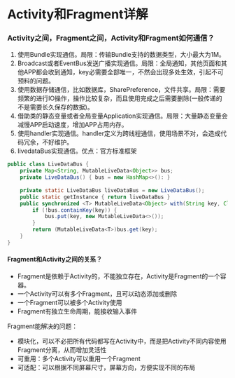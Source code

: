 

# Activity和Fragment详解



### Activity之间，Fragment之间，Activity和Fragment如何通信？

1. 使用Bundle实现通信。局限：传输Bundle支持的数据类型，大小最大为1M。
2. Broadcast或者EventBus发送广播实现通信。局限：全局通知，其他页面和其他APP都会收到通知，key必需要全部唯一，不然会出现多处生效，引起不可预料的问题。
3. 使用数据存储通信，比如数据库，SharePreference，文件共享。局限：需要频繁的进行IO操作，操作比较复杂，而且使用完成之后需要删除(一般传递的不是需要长久保存的数据)。
4. 借助类的静态变量或者全局变量Application实现通信。局限：大量静态变量会减慢APP启动速度，增加APP占用内存。
5. 使用handler实现通信。handler定义为跨线程通信，使用场景不对，会造成代码冗余，不好维护。
6. livedataBus实现通信。优点：官方标准框架

```java
public class LiveDataBus {
    private Map<String, MutableLiveData<Object>> bus;
    private LiveDataBus() { bus = new HashMap<>(): }
    
	private static LiveDataBus liveDataBus = new LiveDataBus();
    public static getInstance { return liveDataBus }
    public synchronized <T> MutableLiveData<Object> with(String key, Class<T> type) {
        if (!bus.containKey(key)) {
            bus.put(key, new MutableLiveData<>());
        }
        return (MutableLiveData<T>)bus.get(key);
    }
}
```



#### Fragment和Activity之间的关系？

* Fragment是依赖于Activity的，不能独立存在，Activity是Fragment的一个容器。
* 一个Activity可以有多个Fragment，且可以动态添加或删除
* 一个Fragment可以被多个Activity使用
* Fragment有独立生命周期，能接收输入事件

Fragment能解决的问题：

* 模块化，可以不必把所有代码都写在Activity中，而是把Activity不同内容使用Fragment分离，从而增加灵活性
* 可重用：多个Activity可以重用一个Fragment
* 可适配：可以根据不同屏幕尺寸，屏幕方向，方便实现不同的布局

